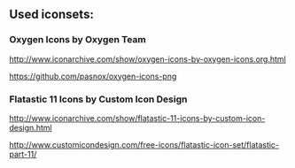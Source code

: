 ﻿## Used iconsets:

### Oxygen Icons by Oxygen Team

http://www.iconarchive.com/show/oxygen-icons-by-oxygen-icons.org.html

https://github.com/pasnox/oxygen-icons-png


### Flatastic 11 Icons by Custom Icon Design

http://www.iconarchive.com/show/flatastic-11-icons-by-custom-icon-design.html

http://www.customicondesign.com/free-icons/flatastic-icon-set/flatastic-part-11/
